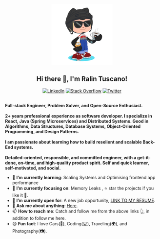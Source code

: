 <div>
    <div align=center>
        <img src="https://raw.githubusercontent.com/ralintuscano/ralintuscano/master/GitHub.png" alt="GitHub Octocat Drinking a Cup of Coffee" height="200">
    </div>
    <div align=center>
      <h2><strong>Hi there 👋, I'm Ralin Tuscano!</strong></h2>
    </div>
    <div align=center>
        <a href="https://www.linkedin.com/in/ralin-tuscano/"><img src="https://img.shields.io/badge/Linkedin-0077b5?style=flat&logo=linkedin" alt="LinkedIn" /></a>
        <a href="https://stackoverflow.com/users/14148011/ralin-tuscano"><img src="https://img.shields.io/badge/Stack Overflow-f48024?style=flat&logo=stackoverflow&logoColor=white" alt="Stack Overflow" /></a>
        <a href="https://twitter.com/ralintuscano"><img src="https://img.shields.io/badge/Twitter-0088cc?style=flat&logo=twitter&logoColor=white" alt="Twitter" /></a>
    </div>
    <div align=left>
        <br>
        <p>
            <strong>
                 Full-stack Engineer, Problem Solver, and Open-Source Enthusiast.<br><br>
                2+ years professional experience as software developer. I specialize in React, Java (Spring Microservices) and Distributed Systems. Good in Algorithms, Data Structures, Database Systems, Object-Oriented Programming, and Design Patterns.<br><br>
                I am passionate about learning how to build reselient and scalable Back-End systems.<br><br>
                Detailed-oriented, responsible, and committed engineer, with a get-it-done, on-time, and high-quality product spirit. Self and quick learner, self-motivated, and social.
            </strong>
        </p>
        <ul>
            <li>🌱 <b>I’m currently learning</b>: Scaling Systems and Optimising frontend app performance</li>
            <li>🎯 <b>I’m currently focusing on</b>: Memory Leaks </a>, ⭐️ star the projects if you like it 🤩.</li>
            <li>🤔 <b>I’m currently open for</b>: A new job opportunity, <a href="">LINK TO MY RESUME</a>.</li>
            <li>💬 <b>Ask me about anything</b>: <a href="https://github.com/ralintuscano/ralintuscano/issues">Here</a>.</li>
            <li>📫 <b>How to reach me</b>: Catch and follow me from the above links 👆, in addition to follow me here.</li>
            <li>😄 <b>Fun fact</b>: I love Cars(🚗), Coding(💻), Traveling(🌍), and Photography(📷).</li>
        </ul>
    </div>
   
   
</div>
